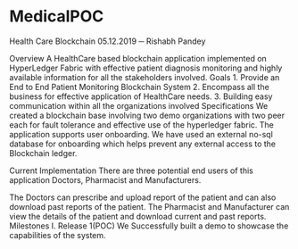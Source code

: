# MedicalPOC

 

Health Care Blockchain
05.12.2019
─
Rishabh Pandey

Overview
A HealthCare based blockchain application implemented on HyperLedger Fabric with effective patient diagnosis monitoring and highly available information for all the stakeholders involved.
Goals
    1. Provide an End to End Patient Monitoring Blockchain System
    2. Encompass all the business for effective application of HealthCare needs.
    3. Building easy communication within all the organizations involved
Specifications
We created a blockchain base involving two demo organizations with two peer each for fault tolerance and effective use of the hyperledger fabric.
The application supports user onboarding. We have used an external no-sql database for onboarding which helps prevent any external access to the Blockchain ledger. 



Current Implementation
There are three potential end users of this application Doctors, Pharmacist and Manufacturers.

The Doctors can prescribe and upload report of the patient and can also download past reports of the patient.
The Pharmacist and Manufacturer can view the details of the patient and download current and past reports.
Milestones
    I. Release 1(POC)
We Successfully built a demo to showcase the capabilities of the system. 